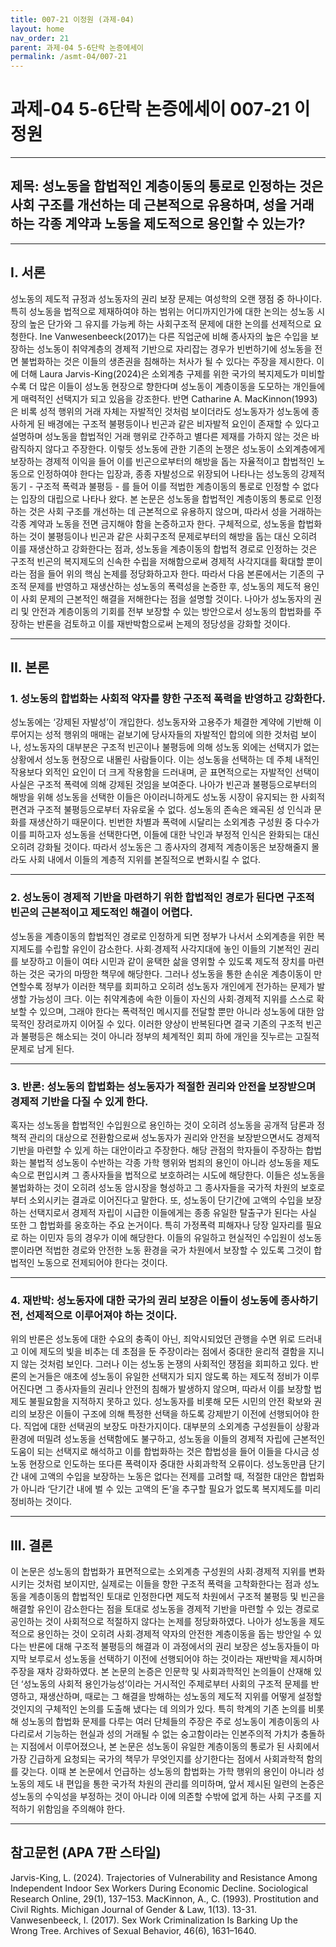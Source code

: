 ```yaml
---
title: 007-21 이정원 (과제-04)
layout: home
nav_order: 21
parent: 과제-04 5-6단락 논증에세이
permalink: /asmt-04/007-21
---
```


# 과제-04 5-6단락 논증에세이 007-21 이정원 

---

## 제목: 성노동을 합법적인 계층이동의 통로로 인정하는 것은 사회 구조를 개선하는 데 근본적으로 유용하며, 성을 거래하는 각종 계약과 노동을 제도적으로 용인할 수 있는가?

---

## I. 서론

성노동의 제도적 규정과 성노동자의 권리 보장 문제는 여성학의 오랜 쟁점 중 하나이다. 특히 성노동을 법적으로 제재하여야 하는 범위는 어디까지인가에 대한 논의는 성노동 시장의 높은 단가와 그 유지를 가능케 하는 사회구조적 문제에 대한 논의를 선제적으로 요청한다. Ine Vanwesenbeeck(2017)는 다른 직업군에 비해 종사자의 높은 수입을 보장하는 성노동이 취약계층의 경제적 기반으로 자리잡는 경우가 빈번하기에 성노동을 전면 불법화하는 것은 이들의 생존권을 침해하는 처사가 될 수 있다는 주장을 제시한다. 이에 더해 Laura Jarvis-King(2024)은 소외계층 구제를 위한 국가의 복지제도가 미비할수록 더 많은 이들이 성노동 현장으로 향한다며 성노동이 계층이동을 도모하는 개인들에게 매력적인 선택지가 되고 있음을 강조한다. 반면 Catharine A. MacKinnon(1993)은 비록 성적 행위의 거래 자체는 자발적인 것처럼 보이더라도 성노동자가 성노동에 종사하게 된 배경에는 구조적 불평등이나 빈곤과 같은 비자발적 요인이 존재할 수 있다고 설명하며 성노동을 합법적인 거래 행위로 간주하고 별다른 제재를 가하지 않는 것은 바람직하지 않다고 주장한다. 이렇듯 성노동에 관한 기존의 논쟁은 성노동이 소외계층에게 보장하는 경제적 이익을 들어 이를 빈곤으로부터의 해방을 돕는 자율적이고 합법적인 노동으로 인정하여야 한다는 입장과, 종종 자발성으로 위장되어 나타나는 성노동의 강제적 동기 - 구조적 폭력과 불평등 - 를 들어 이를 적법한 계층이동의 통로로 인정할 수 없다는 입장의 대립으로 나타나 왔다. 본 논문은 성노동을 합법적인 계층이동의 통로로 인정하는 것은 사회 구조를 개선하는 데 근본적으로 유용하지 않으며, 따라서 성을 거래하는 각종 계약과 노동을 전면 금지해야 함을 논증하고자 한다. 구체적으로, 성노동을 합법화하는 것이 불평등이나 빈곤과 같은 사회구조적 문제로부터의 해방을 돕는 대신 오히려 이를 재생산하고 강화한다는 점과, 성노동을 계층이동의 합법적 경로로 인정하는 것은 구조적 빈곤의 복지제도의 신속한 수립을 저해함으로써 경제적 사각지대를 확대할 뿐이라는 점을 들어 위의 핵심 논제를 정당화하고자 한다. 따라서 다음 본론에서는 기존의 구조적 문제를 반영하고 재생산하는 성노동의 폭력성을 논증한 후, 성노동의 제도적 용인이 사회 문제의 근본적인 해결을 저해한다는 점을 설명할 것이다. 나아가 성노동자의 권리 및 안전과 계층이동의 기회를 전부 보장할 수 있는 방안으로서 성노동의 합법화를 주장하는 반론을 검토하고 이를 재반박함으로써 논제의 정당성을 강화할 것이다.

---

## II. 본론

### 1. 성노동의 합법화는 사회적 약자를 향한 구조적 폭력을 반영하고 강화한다.

성노동에는 ‘강제된 자발성’이 개입한다. 성노동자와 고용주가 체결한 계약에 기반해 이루어지는 성적 행위의 매매는 겉보기에 당사자들의 자발적인 합의에 의한 것처럼 보이나, 성노동자의 대부분은 구조적 빈곤이나 불평등에 의해 성노동 외에는 선택지가 없는 상황에서 성노동 현장으로 내몰린 사람들이다. 이는 성노동을 선택하는 데 주체 내적인 작용보다 외적인 요인이 더 크게 작용함을 드러내며, 곧 표면적으로는 자발적인 선택이 사실은 구조적 폭력에 의해 강제된 것임을 보여준다. 나아가 빈곤과 불평등으로부터의 해방을 위해 성노동을 선택한 이들은 아이러니하게도 성노동 시장이 유지되는 한 사회적 편견과 구조적 불평등으로부터 자유로울 수 없다. 성노동의 존속은 왜곡된 성 인식과 문화를 재생산하기 때문이다. 빈번한 차별과 폭력에 시달리는 소외계층 구성원 중 다수가 이를 피하고자 성노동을 선택한다면, 이들에 대한 낙인과 부정적 인식은 완화되는 대신 오히려 강화될 것이다. 따라서 성노동은 그 종사자의 경제적 계층이동은 보장해줄지 몰라도 사회 내에서 이들의 계층적 지위를 본질적으로 변화시킬 수 없다.

---

### 2. 성노동이 경제적 기반을 마련하기 위한 합법적인 경로가 된다면 구조적 빈곤의 근본적이고 제도적인 해결이 어렵다.

성노동을 계층이동의 합법적인 경로로 인정하게 되면 정부가 나서서 소외계층을 위한 복지제도를 수립할 유인이 감소한다. 사회∙경제적 사각지대에 놓인 이들의 기본적인 권리를 보장하고 이들이 여타 시민과 같이 윤택한 삶을 영위할 수 있도록 제도적 장치를 마련하는 것은 국가의 마땅한 책무에 해당한다. 그러나 성노동을 통한 손쉬운 계층이동이 만연할수록 정부가 이러한 책무를 회피하고 오히려 성노동자 개인에게 전가하는 문제가 발생할 가능성이 크다. 이는 취약계층에 속한 이들이 자신의 사회∙경제적 지위를 스스로 확보할 수 있으며, 그래야 한다는 폭력적인 메시지를 전달할 뿐만 아니라 성노동에 대한 암묵적인 장려로까지 이어질 수 있다. 이러한 양상이 반복된다면 결국 기존의 구조적 빈곤과 불평등은 해소되는 것이 아니라 정부의 체계적인 회피 하에 개인을 짓누르는 고질적 문제로 남게 된다.

---

### 3. 반론: 성노동의 합법화는 성노동자가 적절한 권리와 안전을 보장받으며 경제적 기반을 다질 수 있게 한다.

혹자는 성노동을 합법적인 수입원으로 용인하는 것이 오히려 성노동을 공개적 담론과 정책적 관리의 대상으로 전환함으로써 성노동자가 권리와 안전을 보장받으면서도 경제적 기반을 마련할 수 있게 하는 대안이라고 주장한다. 해당 관점의 학자들이 주장하는 합법화는 불법적 성노동이 수반하는 각종 가학 행위와 범죄의 용인이 아니라 성노동을 제도 속으로 편입시켜 그 종사자들을 법적으로 보호하려는 시도에 해당한다. 이들은 성노동을 불법화하는 것이 오히려 성노동 암시장을 형성하고 그 종사자들을 국가적 차원의 보호로부터 소외시키는 결과로 이어진다고 말한다. 또, 성노동이 단기간에 고액의 수입을 보장하는 선택지로서 경제적 자립이 시급한 이들에게는 종종 유일한 탈출구가 된다는 사실 또한 그 합법화를 옹호하는 주요 논거이다. 특히 가정폭력 피해자나 당장 일자리를 필요로 하는 이민자 등의 경우가 이에 해당한다. 이들의 유일하고 현실적인 수입원이 성노동뿐이라면 적법한 경로와 안전한 노동 환경을 국가 차원에서 보장할 수 있도록 그것이 합법적인 노동으로 전제되어야 한다는 것이다. 

---

### 4. 재반박: 성노동자에 대한 국가의 권리 보장은 이들이 성노동에 종사하기 전, 선제적으로 이루어져야 하는 것이다.

위의 반론은 성노동에 대한 수요의 충족이 아닌, 죄악시되었던 관행을 수면 위로 드러내고 이에 제도의 빛을 비추는 데 초점을 둔 주장이라는 점에서 중대한 윤리적 결함을 지니지 않는 것처럼 보인다. 그러나 이는 성노동 논쟁의 사회적인 쟁점을 회피하고 있다. 반론의 논거들은 애초에 성노동이 유일한 선택지가 되지 않도록 하는 제도적 정비가 이루어진다면 그 종사자들의 권리나 안전의 침해가 발생하지 않으며, 따라서 이를 보장할 법제도 불필요함을 지적하지 못하고 있다. 성노동자를 비롯해 모든 시민의 안전 확보와 권리의 보장은 이들이 구조에 의해 특정한 선택을 하도록 강제받기 이전에 선행되어야 한다. 직업에 대한 선택권의 보장도 마찬가지이다. 대부분의 소외계층 구성원들이 상황과 환경에 떠밀려 성노동을 선택함에도 불구하고, 성노동을 이들의 경제적 자립에 근본적인 도움이 되는 선택지로 해석하고 이를 합법화하는 것은 합법성을 들어 이들을 다시금 성노동 현장으로 인도하는 또다른 폭력이자 중대한 사회과학적 오류이다. 성노동만큼 단기간 내에 고액의 수입을 보장하는 노동은 없다는 전제를 고려할 때, 적절한 대안은 합법화가 아니라 ‘단기간 내에 벌 수 있는 고액의 돈’을 추구할 필요가 없도록 복지제도를 미리 정비하는 것이다.

---

## III. 결론 

이 논문은 성노동의 합법화가 표면적으로는 소외계층 구성원의 사회∙경제적 지위를 변화시키는 것처럼 보이지만, 실제로는 이들을 향한 구조적 폭력을 고착화한다는 점과 성노동을 계층이동의 합법적인 토대로 인정한다면 제도적 차원에서 구조적 불평등 및 빈곤을 해결할 유인이 감소한다는 점을 토대로 성노동을 경제적 기반을 마련할 수 있는 경로로 공인하는 것이 사회적으로 적절하지 않다는 논제를 정당화하였다. 나아가 성노동을 제도적으로 용인하는 것이 오히려 사회∙경제적 약자의 안전한 계층이동을 돕는 방안일 수 있다는 반론에 대해 구조적 불평등의 해결과 이 과정에서의 권리 보장은 성노동자들이 마지막 보루로서 성노동을 선택하기 이전에 선행되어야 하는 것이라는 재반박을 제시하며 주장을 재차 강화하였다. 본 논문의 논증은 인문학 및 사회과학적인 논의들이 산재해 있던 ‘성노동의 사회적 용인가능성’이라는 거시적인 주제로부터 사회의 구조적 문제를 반영하고, 재생산하며, 때로는 그 해결을 방해하는 성노동의 제도적 지위를 어떻게 설정할 것인지의 구체적인 논의를 도출해 냈다는 데 의의가 있다. 특히 학계의 기존 논의를 비롯해 성노동의 합법화 문제를 다루는 여러 단체들의 주장은 주로 성노동이 계층이동의 사다리로서 기능하는 현실과 성의 거래될 수 없는 숭고함이라는 인본주의적 가치가 충돌하는 지점에서 이루어졌으나, 본 논문은 성노동이 유일한 계층이동의 통로가 된 사회에서 가장 긴급하게 요청되는 국가의 책무가 무엇인지를 상기한다는 점에서 사회과학적 함의를 갖는다. 이때 본 논문에서 언급하는 성노동의 합법화는 가학 행위의 용인이 아니라 성노동의 제도 내 편입을 통한 국가적 차원의 관리를 의미하며, 앞서 제시된 일련의 논증은 성노동의 수익성을 부정하는 것이 아니라 이에 의존할 수밖에 없게 하는 사회 구조를 지적하기 위함임을 주의해야 한다.

---

## 참고문헌 (APA 7판 스타일)

Jarvis-King, L. (2024). Trajectories of Vulnerability and Resistance Among Independent Indoor Sex Workers During Economic Decline. Sociological Research Online, 29(1), 137–153.
MacKinnon, A., C. (1993). Prostitution and Civil Rights. Michigan Journal of Gender & Law, 1(13). 13-31.
Vanwesenbeeck, I. (2017). Sex Work Criminalization Is Barking Up the Wrong Tree. Archives of Sexual Behavior, 46(6), 1631–1640.